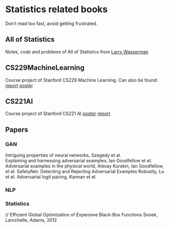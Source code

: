 # Statistics related books

Don’t read too fast, avoid getting frustrated.

## All of Statistics

Notes, code and problems of All of Statistics from [Larry Wasserman](http://www.stat.cmu.edu/~larry/)

## CS229MachineLearning

Course project of Stanford CS229 Machine Learning. Can also be found:
[report](http://cs229.stanford.edu/proj2018/report/184.pdf)
[poster](http://cs229.stanford.edu/proj2018/poster/184.pdf)

## CS221AI

Course project of Stanford CS221 AI
[poster](https://web.stanford.edu/class/archive/cs/cs221/cs221.1196/posters/18567328.pdf)
[report](https://github.com/haroldmei/statistical-learning/blob/master/CS221AI/CS221.pdf)

## Papers

### GAN

Intriguing properties of neural networks, Szegedy et al.  
Explaining and harnessing adversarial examples, Ian Goodfellow et el.
Adversarial examples in the physical world, Alexay Kurakin, Ian Goodfellow, et el.
SafetyNet: Detecting and Rejecting Adversarial Examples Robustly, Lu et el.
Adversarial logit pairing, Kannan et el.

### NLP

### Statistics

// Efficient Global Optimization of Expensive Black-Box Functions
Snoek, Larochelle, Adams, 2012
